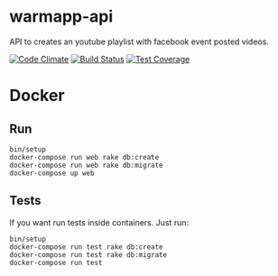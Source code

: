 # warmapp-api

API to creates an youtube playlist with facebook event posted videos.

[![Code Climate](https://codeclimate.com/github/WarmApp/warmapp-api/badges/gpa.svg)](https://codeclimate.com/github/WarmApp/warmapp-api) [![Build Status](https://travis-ci.org/WarmApp/warmapp-api.svg?branch=development)](https://travis-ci.org/WarmApp/warmapp-api) [![Test Coverage](https://codeclimate.com/github/WarmApp/warmapp-api/badges/coverage.svg)](https://codeclimate.com/github/WarmApp/warmapp-api/coverage)

# Docker

## Run

```
bin/setup
docker-compose run web rake db:create
docker-compose run web rake db:migrate
docker-compose up web
```

## Tests

If you want run tests inside containers. Just run:

```
bin/setup
docker-compose run test rake db:create
docker-compose run test rake db:migrate
docker-compose run test
```
